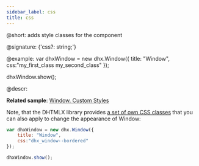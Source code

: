 ```yaml
---
sidebar_label: css
title: css
---          
```


@short: adds style classes for the component

@signature: {'css?: string;'}

@example:
var dhxWindow = new dhx.Window({
    title: "Window", 
    css:"my_first_class my_second_class"
}); 

dhxWindow.show();

@descr:

**Related sample**: [Window. Custom Styles](https://snippet.dhtmlx.com/t5mvhwx8)

Note, that the DHTMLX library provides [a set of own CSS classes](helpers/base_elements.md#list-of-css-classes-for-styling-a-widget) that you can also apply to change the appearance of Window:

~~~js
var dhxWindow = new dhx.Window({
    title: "Window", 
    css:"dhx_window--bordered"
}); 

dhxWindow.show();
~~~

[comment]: # (@related: window/how_to_start.md window/customization.md#styling)
